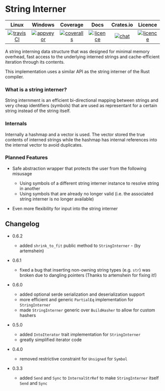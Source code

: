 # String Interner

|        Linux        |       Windows       |       Coverage       |          Docs         |     Crates.io      |       Licence      |
|:-------------------:|:-------------------:|:--------------------:|:---------------------:|:------------------:|:------------------:|
| [![travisCI][1]][2] | [![appveyor][3]][4] | [![coveralls][5]][6] | [![licence][11]][12 ] | [![chat][9]][10]   | [![licence][7]][8] |

A string interning data structure that was designed for minimal memory overhead,
fast access to the underlying interned strings and cache-efficient iteration through its contents.

This implementation uses a similar API as the string interner of the Rust compiler.

### What is a string interner?

String internment is an efficient bi-directional mapping between strings and very cheap identifiers (symbols)
that are used as representant for a certain string instead of the string itself.

### Internals

Internally a hashmap and a vector is used. The vector stored the true contents of interned strings
while the hashmap has internal references into the internal vector to avoid duplicates.

### Planned Features

- Safe abstraction wrapper that protects the user from the following misusage

	- Using symbols of a different string interner instance to resolve string in another
	- Using symbols that are already no longer valid (i.e. the associated string interner is no longer available)

- Even more flexibility for input into the string interner

## Changelog

- 0.6.2

	- added `shrink_to_fit` public method to `StringInterner` - (by artemshein)

- 0.6.1

	- fixed a bug that inserting non-owning string types (e.g. `str`) was broken due to dangling pointers (Thanks to artemshein for fixing it!)

- 0.6.0

	- added optional serde serialization and deserialization support
	- more efficient and generic `PartialEq` implementation for `StringInterner`
	- made `StringInterner` generic over `BuildHasher` to allow for custom hashers

- 0.5.0

	- added `IntoIterator` trait implementation for `StringInterner`
	- greatly simplified iterator code

- 0.4.0

	- removed restrictive constraint for `Unsigned` for `Symbol`

- 0.3.3

	- added `Send` and `Sync` to `InternalStrRef` to make `StringInterner` itself `Send` and `Sync`

[1]: https://travis-ci.org/Robbepop/string-interner.svg?branch=master
[2]: https://travis-ci.org/Robbepop/string-interner
[3]: https://ci.appveyor.com/api/projects/status/16fc9l6rtroo4xqd?svg=true
[4]: https://ci.appveyor.com/project/Robbepop/string-interner/branch/master
[5]: https://coveralls.io/repos/github/Robbepop/string-interner/badge.svg?branch=master
[6]: https://coveralls.io/github/Robbepop/string-interner?branch=master
[7]: https://img.shields.io/badge/license-MIT-blue.svg
[8]: ./LICENCE
[9]: https://img.shields.io/crates/v/string-interner.svg
[10]: https://crates.io/crates/string-interner
[11]: https://docs.rs/string-interner/badge.svg
[12]: https://docs.rs/string-interner
